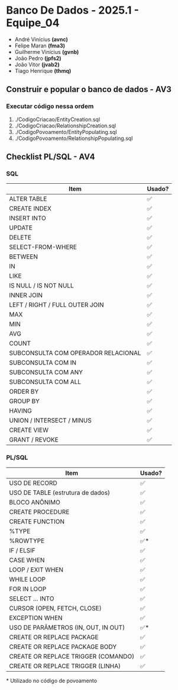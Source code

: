# Banco De Dados - 2025.1 - Equipe_04

- André Vinícius **(avnc)**
- Felipe Maran **(fma3)**
- Guilherme Vinícius **(gvnb)**
- João Pedro **(jpfs2)**
- João Vitor **(jvab2)**
- Tiago Henrique **(thmq)**

## Construir e popular o banco de dados - AV3

### Executar código nessa ordem

1. ./CodigoCriacao/EntityCreation.sql
2. ./CodigoCriacao/RelationshipCreation.sql
3. ./CodigoPovoamento/EntityPopulating.sql
4. ./CodigoPovoamento/RelationshipPopulating.sql

## Checklist PL/SQL - AV4

### SQL

| Item                                | Usado? |
| ----------------------------------- | ------ |
| ALTER TABLE                         | ✅     |
| CREATE INDEX                        | ✅     |
| INSERT INTO                         | ✅     |
| UPDATE                              | ✅     |
| DELETE                              | ✅     |
| SELECT-FROM-WHERE                   | ✅     |
| BETWEEN                             | ✅     |
| IN                                  | ✅     |
| LIKE                                | ✅     |
| IS NULL / IS NOT NULL               | ✅     |
| INNER JOIN                          | ✅     |
| LEFT / RIGHT / FULL OUTER JOIN      | ✅     |
| MAX                                 | ✅     |
| MIN                                 | ✅     |
| AVG                                 | ✅     |
| COUNT                               | ✅     |
| SUBCONSULTA COM OPERADOR RELACIONAL | ✅     |
| SUBCONSULTA COM IN                  | ✅     |
| SUBCONSULTA COM ANY                 | ✅     |
| SUBCONSULTA COM ALL                 | ✅     |
| ORDER BY                            | ✅     |
| GROUP BY                            | ✅     |
| HAVING                              | ✅     |
| UNION / INTERSECT / MINUS           | ✅     |
| CREATE VIEW                         | ✅     |
| GRANT / REVOKE                      | ✅     |

### PL/SQL

| Item                                | Usado? |
| ----------------------------------- | ------ |
| USO DE RECORD                       | ✅     |
| USO DE TABLE (estrutura de dados)   | ✅     |
| BLOCO ANÔNIMO                       | ✅     |
| CREATE PROCEDURE                    | ✅     |
| CREATE FUNCTION                     | ✅     |
| %TYPE                               | ✅     |
| %ROWTYPE                            | ✅\*   |
| IF / ELSIF                          | ✅     |
| CASE WHEN                           | ✅     |
| LOOP / EXIT WHEN                    | ✅     |
| WHILE LOOP                          | ✅     |
| FOR IN LOOP                         | ✅     |
| SELECT … INTO                       | ✅     |
| CURSOR (OPEN, FETCH, CLOSE)         | ✅     |
| EXCEPTION WHEN                      | ✅     |
| USO DE PARÂMETROS (IN, OUT, IN OUT) | ✅\*   |
| CREATE OR REPLACE PACKAGE           | ✅   |
| CREATE OR REPLACE PACKAGE BODY      | ✅   |
| CREATE OR REPLACE TRIGGER (COMANDO) | ✅     |
| CREATE OR REPLACE TRIGGER (LINHA)   | ✅     |

\* Utilizado no código de povoamento
